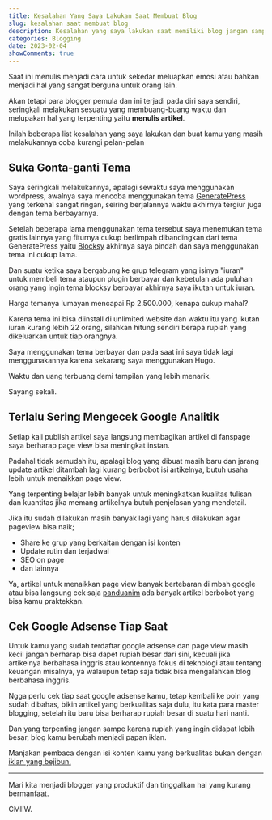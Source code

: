 ```yaml
---
title: Kesalahan Yang Saya Lakukan Saat Membuat Blog
slug: kesalahan saat membuat blog
description: Kesalahan yang saya lakukan saat memiliki blog jangan sampai kamu melakukannya juga
categories: Blogging
date: 2023-02-04
showComments: true
---
```


Saat ini menulis menjadi cara untuk sekedar meluapkan emosi atau bahkan menjadi hal yang sangat berguna untuk orang lain.

Akan tetapi para blogger pemula dan ini terjadi pada diri saya sendiri, seringkali melakukan sesuatu yang membuang-buang waktu dan melupakan hal yang terpenting yaitu **menulis artikel**.

Inilah beberapa list kesalahan yang saya lakukan dan buat kamu yang masih melakukannya coba kurangi pelan-pelan

## Suka Gonta-ganti Tema

Saya seringkali melakukannya, apalagi sewaktu saya menggunakan wordpress, awalnya saya mencoba menggunakan tema [GeneratePress](https://generatepress.com/) yang terkenal sangat ringan, seiring berjalannya waktu akhirnya tergiur juga dengan tema berbayarnya.

Setelah beberapa lama menggunakan tema tersebut saya menemukan tema gratis lainnya yang fiturnya cukup berlimpah dibandingkan dari tema GeneratePress yaitu [Blocksy](https://creativethemes.com/blocksy/) akhirnya saya pindah dan saya menggunakan tema ini cukup lama.

Dan suatu ketika saya bergabung ke grup telegram yang isinya "iuran" untuk membeli tema ataupun plugin berbayar dan kebetulan ada puluhan orang yang ingin tema blocksy berbayar akhirnya saya ikutan untuk iuran.

Harga temanya lumayan mencapai Rp 2.500.000, kenapa cukup mahal?

Karena tema ini bisa diinstall di unlimited website dan waktu itu yang ikutan iuran kurang lebih 22 orang, silahkan hitung sendiri berapa rupiah yang dikeluarkan untuk tiap orangnya.

Saya menggunakan tema berbayar dan pada saat ini saya tidak lagi menggunakannya karena sekarang saya menggunakan Hugo.

Waktu dan uang terbuang demi tampilan yang lebih menarik.

Sayang sekali.

## Terlalu Sering Mengecek Google Analitik

Setiap kali publish artikel saya langsung membagikan artikel di fanspage saya berharap page view bisa meningkat instan.

Padahal tidak semudah itu, apalagi blog yang dibuat masih baru dan jarang update artikel ditambah lagi kurang berbobot isi artikelnya, butuh usaha lebih untuk menaikkan page view.

Yang terpenting belajar lebih banyak untuk meningkatkan kualitas tulisan dan kuantitas jika memang artikelnya butuh penjelasan yang mendetail.

Jika itu sudah dilakukan masih banyak lagi yang harus dilakukan agar pageview bisa naik;

- Share ke grup yang berkaitan dengan isi konten
- Update rutin dan terjadwal
- SEO on page
- dan lainnya

Ya, artikel untuk menaikkan page view banyak bertebaran di mbah google atau bisa langsung cek saja [panduanim](https://panduanim.com) ada banyak artikel berbobot yang bisa kamu praktekkan.

## Cek Google Adsense Tiap Saat

Untuk kamu yang sudah terdaftar google adsense dan page view masih kecil jangan berharap bisa dapet rupiah besar dari sini, kecuali jika artikelnya berbahasa inggris atau kontennya fokus di teknologi atau tentang keuangan misalnya, ya walaupun tetap saja tidak bisa mengalahkan blog berbahasa inggris.

Ngga perlu cek tiap saat google adsense kamu, tetap kembali ke poin yang sudah dibahas, bikin artikel yang berkualitas saja dulu, itu kata para master blogging, setelah itu baru bisa berharap rupiah besar di suatu hari nanti.

Dan yang terpenting jangan sampe karena rupiah yang ingin didapat lebih besar, blog kamu berubah menjadi papan iklan.

Manjakan pembaca dengan isi konten kamu yang berkualitas bukan dengan [iklan yang bejibun.](https://jundi.web.id/posts/berapa-banyak-jumlah-iklan-yang-ideal/)

---

Mari kita menjadi blogger yang produktif dan tinggalkan hal yang kurang bermanfaat.

CMIIW.
